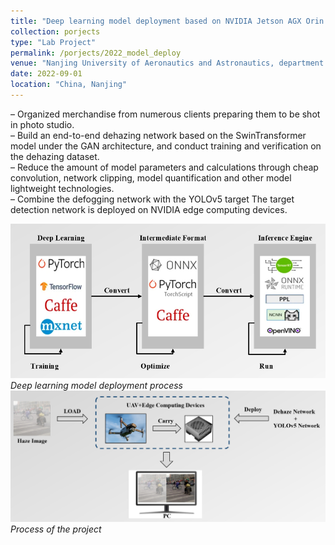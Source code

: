 ```yaml
---
title: "Deep learning model deployment based on NVIDIA Jetson AGX Orin [more]"
collection: porjects
type: "Lab Project"
permalink: /porjects/2022_model_deploy
venue: "Nanjing University of Aeronautics and Astronautics, department of Automation"
date: 2022-09-01
location: "China, Nanjing"
---
```


– Organized merchandise from numerous clients preparing them to be shot in photo studio.\
– Build an end-to-end dehazing network based on the SwinTransformer model under the GAN architecture, and conduct training and verification on the dehazing dataset.\
– Reduce the amount of model parameters and calculations through cheap convolution, network clipping, model quantification and other model lightweight technologies.\
– Combine the defogging network with the YOLOv5 target The target detection network is deployed on NVIDIA edge computing devices.

![onnx_to_tensorrt](../images/onnx_to_tensorrt.png)\
*Deep learning model deployment process*
![model_deploy](../images/model_deploy.png)\
*Process of the project*
